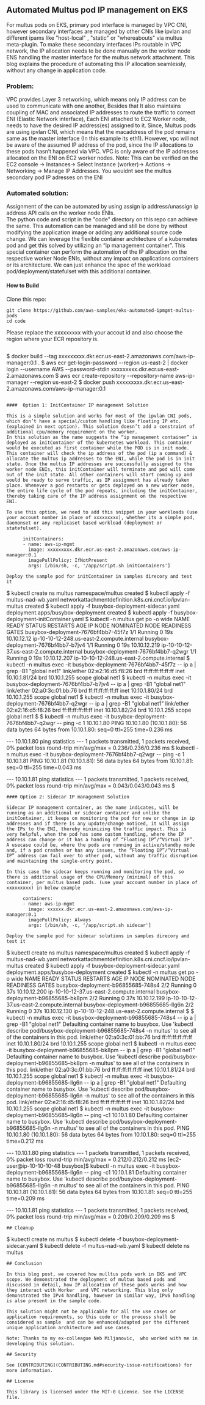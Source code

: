 
## Automated Multus pod IP management on EKS

For multus pods on EKS, primary pod interface is managed by VPC CNI, however secondary interfaces are managed by other CNIs like ipvlan and different ipams like "host-local" , "static" or "whereabouts" via multus meta-plugin. To make these secondary interfaces IPs routable in VPC network, the IP allocation needs to be done manually on the worker node ENS handling the master interface for the multus network attachment. This blog explains the procedure of automating this IP allocation seamlessly, without any change in application code.   

### Problem:
VPC provides Layer 3 networking, which means only IP address can be used to communicate with one another, Besides that It also maintains coupling of MAC and associated IP addresses to route the traffic to correct ENI (Elastic Network interface), Each ENI attached to EC2 Worker node, needs to have the desired IP address(es) assigned to it.
Since, Multus pods are using ipvlan CNI, which means that the macaddress of the pod remains same as the master interface (In this example its eth1). However, vpc will not be aware of the assumed IP address of the pod, since the IP allocations to these pods hasn’t happened via VPC. VPC is only aware of the IP addresses allocated on the ENI on EC2 worker nodes.
Note: This can be verified on the EC2 console → Instances→ Select Instance (worker)→ Actions → Networking → Manage IP Addresses. You wouldnt see the multus secondary pod IP adresses on the ENI

### Automated solution:
Assignment of the can be automated by using assign ip address/unassign ip address API calls on the worker node ENIs.  
The python code and script in the "code" directory on this repo can achieve the same. This automation can be managed and still be done by without modifying the application image or adding any additional source code change. We can leverage the flexible container architecture of a kubernetes pod and get this solved by utilizing an “ip management container”. This special container can perform the automation of the IP allocation on the respective worker Node ENIs, without any impact on applications containers or its architecture. We can just enhance the spec of the workload pod/deployment/statefulset with this additional container.

#### How to Build

Clone this repo:

```
git clone https://github.com/aws-samples/eks-automated-ipmgmt-multus-pods
cd code
```
Please replace the xxxxxxxxx with your accout id and also choose the region where your ECR repository is.

```

```
$ docker build --tag xxxxxxxxx.dkr.ecr.us-east-2.amazonaws.com/aws-ip-manager:0.1 .
$ aws ecr get-login-password --region us-east-2 | docker login --username AWS --password-stdin xxxxxxxxx.dkr.ecr.us-east-2.amazonaws.com
$ aws ecr create-repository --repository-name aws-ip-manager --region us-east-2
$ docker push xxxxxxxxx.dkr.ecr.us-east-2.amazonaws.com/aws-ip-manager:0.1
```

####  Option 1: InitContainer IP management Solution

This is a simple solution and works for most of the ipvlan CNI pods, which don’t have a special/custom handling like floating IP etc. (explained in next option). This solution doesn’t add a constraint of additional cpu/memory requirement on the worker.
In this solution as the name suggests the “ip management container” is deployed as initContainer of the kubernetes workload. This container would be executed as first container while the POD is in init mode.  This container will check the ip address of the pod (ip a command) & allocate the multus ip addresses to the ENI, while the pod is in init state. Once the multus IP addresses are successfully assigned to the worker node ENIs, this initContainer will terminate and pod will come out of the init state. All other containers will start coming up and would be ready to serve traffic, as IP assignment has already taken place. Whenever a pod restarts or gets deployed on a new worker node, the entire life cycle of the pod repeats, including the initContainer, thereby taking care of the IP address assignment on the respective ENI.

To use this option, we need to add this snippet in your workloads (use your account number in place of xxxxxxxxx), whether its a simple pod, daemonset or any replicaset based workload (deployment or statefulset).

      initContainers:
      - name: aws-ip-mgmt
        image: xxxxxxxxx.dkr.ecr.us-east-2.amazonaws.com/aws-ip-manager:0.1
        imagePullPolicy: IfNotPresent
        args: [/bin/sh, -c, '/app/script.sh initContainers']  

Deploy the sample pod for initContainer in samples direcory and test it
```
$ kubectl create ns multus
namespace/multus created
$ kubectl apply -f multus-nad-wb.yaml
networkattachmentdefinition.k8s.cni.cncf.io/ipvlan-multus created
$ kubectl apply -f busybox-deployment-sidecar.yaml
deployment.apps/busybox-deployment created
$ kubectl apply -f busybox-deployment-initContainer.yaml
$ kubectl -n multus get po -o wide
NAME                                  READY   STATUS    RESTARTS   AGE   IP             NODE                                         NOMINATED NODE   READINESS GATES
busybox-deployment-7676bf4bb7-45f7z   1/1     Running   0          19s   10.10.12.12    ip-10-10-12-248.us-east-2.compute.internal   <none>           <none>
busybox-deployment-7676bf4bb7-b7jv4   1/1     Running   0          19s   10.10.12.219   ip-10-10-12-37.us-east-2.compute.internal    <none>           <none>
busybox-deployment-7676bf4bb7-q2wgr   1/1     Running   0          19s   10.10.12.207   ip-10-10-12-248.us-east-2.compute.internal   <none>           <none>
$ kubectl -n multus exec -it busybox-deployment-7676bf4bb7-45f7z  -- ip a | grep -B1 "global net1"
    link/ether 02:e2:16:d5:f8:26 brd ff:ff:ff:ff:ff:ff
    inet 10.10.1.81/24 brd 10.10.1.255 scope global net1
$ kubectl -n multus exec -it busybox-deployment-7676bf4bb7-b7jv4  -- ip a | grep -B1 "global net1"
    link/ether 02:a0:3c:01:bb:76 brd ff:ff:ff:ff:ff:ff
    inet 10.10.1.80/24 brd 10.10.1.255 scope global net1
$ kubectl -n multus exec -it busybox-deployment-7676bf4bb7-q2wgr  -- ip a | grep -B1 "global net1"
    link/ether 02:e2:16:d5:f8:26 brd ff:ff:ff:ff:ff:ff
    inet 10.10.1.82/24 brd 10.10.1.255 scope global net1
$
$ kubectl -n multus exec -it busybox-deployment-7676bf4bb7-q2wgr  -- ping -c 1 10.10.1.80
PING 10.10.1.80 (10.10.1.80): 56 data bytes
64 bytes from 10.10.1.80: seq=0 ttl=255 time=0.236 ms

--- 10.10.1.80 ping statistics ---
1 packets transmitted, 1 packets received, 0% packet loss
round-trip min/avg/max = 0.236/0.236/0.236 ms
$ kubectl -n multus exec -it busybox-deployment-7676bf4bb7-q2wgr  -- ping -c 1 10.10.1.81
PING 10.10.1.81 (10.10.1.81): 56 data bytes
64 bytes from 10.10.1.81: seq=0 ttl=255 time=0.043 ms

--- 10.10.1.81 ping statistics ---
1 packets transmitted, 1 packets received, 0% packet loss
round-trip min/avg/max = 0.043/0.043/0.043 ms
$
```
#### Option 2: Sidecar IP management Solution

Sidecar IP management container, as the name indicates, will be running as an additional or sidecar container and unlike the initContainer, it keeps on monitoring the pod for new or change in ip addresses and if there is any update/change noticed, it will assign the IPs to the ENI, thereby minimizing the traffic impact. This is very helpful, when the pod has some custom handling, where the IP address can change or it has a handing of “Floating IP”/“Virtual IP”. A usecase could be, where the pods are running in active/standby mode and, if a pod crashes or has any issues, the “Floating IP”/“Virtual IP” address can fail over to other pod, without any traffic disruption and maintaining the single-entry point.

In this case the sidecar keeps running and monitoring the pod, so there is additional usage of the CPU/Memory (minimal) of this container, per multus based pods. (use your account number in place of xxxxxxxxx) in below example

      containers:
      - name: aws-ip-mgmt
        image: xxxxxx.dkr.ecr.us-east-2.amazonaws.com/aws-ip-manager:0.1
        imagePullPolicy: Always
        args: [/bin/sh, -c, '/app/script.sh sidecar']

Deploy the sample pod for sidecar solutions in samples direcory and test it
```
$ kubectl create ns multus
namespace/multus created
$ kubectl apply -f multus-nad-wb.yaml
networkattachmentdefinition.k8s.cni.cncf.io/ipvlan-multus created
$ kubectl apply -f busybox-deployment-sidecar.yaml
deployment.apps/busybox-deployment created
$ kubectl -n multus get po -o wide
NAME                                 READY   STATUS    RESTARTS   AGE   IP             NODE                                         NOMINATED NODE   READINESS GATES
busybox-deployment-b96855685-748s4   2/2     Running   0          37s   10.10.12.200   ip-10-10-12-37.us-east-2.compute.internal    <none>           <none>
busybox-deployment-b96855685-bk8pm   2/2     Running   0          37s   10.10.12.199   ip-10-10-12-37.us-east-2.compute.internal    <none>           <none>
busybox-deployment-b96855685-llg6n   2/2     Running   0          37s   10.10.12.130   ip-10-10-12-248.us-east-2.compute.internal   <none>           <none>
$
$ kubectl -n multus exec -it busybox-deployment-b96855685-748s4 -- ip a | grep -B1 "global net1"
Defaulting container name to busybox.
Use 'kubectl describe pod/busybox-deployment-b96855685-748s4 -n multus' to see all of the containers in this pod.
    link/ether 02:a0:3c:01:bb:76 brd ff:ff:ff:ff:ff:ff
    inet 10.10.1.80/24 brd 10.10.1.255 scope global net1
$ kubectl -n multus exec -it busybox-deployment-b96855685-bk8pm -- ip a | grep -B1 "global net1"
Defaulting container name to busybox.
Use 'kubectl describe pod/busybox-deployment-b96855685-bk8pm -n multus' to see all of the containers in this pod.
    link/ether 02:a0:3c:01:bb:76 brd ff:ff:ff:ff:ff:ff
    inet 10.10.1.81/24 brd 10.10.1.255 scope global net1
$ kubectl -n multus exec -it busybox-deployment-b96855685-llg6n -- ip a | grep -B1 "global net1"
Defaulting container name to busybox.
Use 'kubectl describe pod/busybox-deployment-b96855685-llg6n -n multus' to see all of the containers in this pod.
    link/ether 02:e2:16:d5:f8:26 brd ff:ff:ff:ff:ff:ff
    inet 10.10.1.82/24 brd 10.10.1.255 scope global net1
$ kubectl -n multus exec -it busybox-deployment-b96855685-llg6n -- ping -c1 10.10.1.80
Defaulting container name to busybox.
Use 'kubectl describe pod/busybox-deployment-b96855685-llg6n -n multus' to see all of the containers in this pod.
PING 10.10.1.80 (10.10.1.80): 56 data bytes
64 bytes from 10.10.1.80: seq=0 ttl=255 time=0.212 ms

--- 10.10.1.80 ping statistics ---
1 packets transmitted, 1 packets received, 0% packet loss
round-trip min/avg/max = 0.212/0.212/0.212 ms
[ec2-user@ip-10-10-10-48 busybox]$ kubectl -n multus exec -it busybox-deployment-b96855685-llg6n -- ping -c1 10.10.1.81
Defaulting container name to busybox.
Use 'kubectl describe pod/busybox-deployment-b96855685-llg6n -n multus' to see all of the containers in this pod.
PING 10.10.1.81 (10.10.1.81): 56 data bytes
64 bytes from 10.10.1.81: seq=0 ttl=255 time=0.209 ms

--- 10.10.1.81 ping statistics ---
1 packets transmitted, 1 packets received, 0% packet loss
round-trip min/avg/max = 0.209/0.209/0.209 ms
$
```
## Cleanup
```
$ kubectl create ns multus
$ kubectl delete -f busybox-deployment-sidecar.yaml
$ kubectl delete -f multus-nad-wb.yaml
$ kubectl delete ns multus
```
## Conclusion

In this blog post, we covered how mulltus pods work in EKS and VPC scope. We demonstrated the deployment of multus based pods and discussed in detail, how IP allocation of these pods works and how they interact with Worker  and VPC networking. This blog only demonstrated the IPv4 handling, however in similar way, IPv6 handling is also present in the sample code.  

This solution might not be applicable for all the use cases or application requirements, so this code or the process shall be considered as sample  and can be enhanced/adapted per the different unique application architecture and use cases. 

Note: Thanks to my ex-colleague Neb Miljanovic,  who worked with me in developing this solution. 

## Security

See [CONTRIBUTING](CONTRIBUTING.md#security-issue-notifications) for more information.

## License

This library is licensed under the MIT-0 License. See the LICENSE file.
